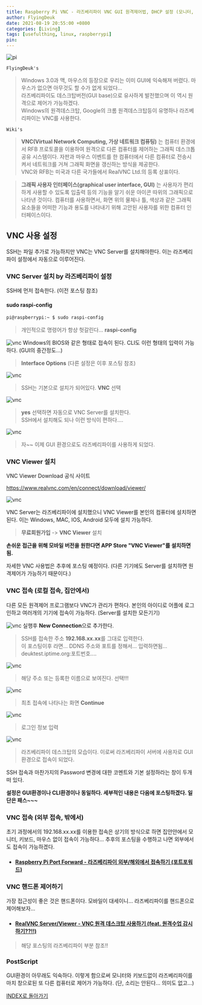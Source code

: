 ```yaml
---
title: Raspberry Pi VNC - 라즈베리파이 VNC GUI 원격제어법, DHCP 설정 (모니터, 키보드 없이)
author: FlyingDeuk
date: 2021-08-19 20:55:00 +0800
categories: [Living]
tags: [usefulthing, linux, raspberrypi]
pin:
---
```


![pi](/img/living/pi/pi.jpg)

`FlyingDeuk's`
> Windows 3.0과 맥, 마우스의 등장으로 우리는 이미 GUI에 익숙해져 버렸다. 마우스가 없으면 아무것도 할 수가 없게 되었다... <br>
라즈베리파이도 데스크탑버전(GUI base)으로 유사하게 발전했으며 이 역시 원격으로 제어가 가능하겠다. <br>
Windows의 원격데스크탑, Google의 크롬 원격데스크탑등이 유명하나 라즈베리파이는 VNC를 사용한다.

`Wiki's`
> **VNC(Virtual Network Computing, 가상 네트워크 컴퓨팅)** 는 컴퓨터 환경에서 RFB 프로토콜을 이용하여 원격으로 다른 컴퓨터를 제어하는 그래픽 데스크톱 공유 시스템이다. 자판과 마우스 이벤트를 한 컴퓨터에서 다른 컴퓨터로 전송시켜서 네트워크를 거쳐 그래픽 화면을 갱신하는 방식을 제공한다. <br>
VNC와 RFB는 미국과 다른 국가들에서 RealVNC Ltd.의 등록 상표이다.

>**그래픽 사용자 인터페이스(graphical user interface, GUI)** 는 사용자가 편리하게 사용할 수 있도록 입출력 등의 기능을 알기 쉬운 아이콘 따위의 그래픽으로 나타낸 것이다. 컴퓨터를 사용하면서, 화면 위의 물체나 틀, 색상과 같은 그래픽 요소들을 어떠한 기능과 용도를 나타내기 위해 고안된 사용자를 위한 컴퓨터 인터페이스이다.

## VNC 사용 설정
SSH는 파일 추가로 가능하지만 VNC는 VNC Server를 설치해야한다. 이는 라즈베리파이 설정에서 자동으로 이루어진다.

### VNC Server 설치 by 라즈베리파이 설정
SSH에 먼저 접속한다. (이전 포스팅 참조)

#### sudo raspi-config

```bash
pi@raspberrypi:~ $ sudo raspi-config
```
>개인적으로 명령어가 항상 헛갈린다... **raspi-config**

![vnc](/img/living/pi/vnc1.jpg)
Windows의 BIOS와 같은 형태로 접속이 된다. CLI도 이런 형태의 입력이 가능하다. (GUI의 중간정도...)
>**Interface Options** (다른 설정은 이후 포스팅 참조)

![vnc](/img/living/pi/vnc2.jpg)
>SSH는 기본으로 설치가 되어있다. **VNC** 선택

![vnc](/img/living/pi/vnc3.jpg)
>**yes** 선택하면 자동으로 VNC Server를 설치한다. <br>
SSH에서 설치해도 되나 이런 방식이 편하다....

![vnc](/img/living/pi/vnc4.jpg)
>자~~ 이제 GUI 환경으로도 라즈베리파이를 사용하게 되었다.

### VNC Viewer 설치
VNC Viewer Download 공식 사이트

https://www.realvnc.com/en/connect/download/viewer/

![vnc](/img/living/pi/vnc5.jpg)

VNC Server는 라즈베리파이에 설치했으니 VNC Viewer를 본인의 컴퓨터에 설치하면 된다. 이는 Windows, MAC, IOS, Android 모두에 설치 가능하다.
>**무료회원가입** -> **VNC Viewer** 설치

**손쉬운 접근을 위해 모바일 버전을 원한다면 APP Store "VNC Viewer"를 설치하면 됨.**

자세한 VNC 사용법은 추후에 포스팅 예정이다. (다른 기기에도 Server를 설치하면 원격제어가 가능하기 때문이다.)

### VNC 접속 (로컬 접속, 집안에서)
다른 모든 원격제어 프로그램보다 VNC가 관리가 편하다. 본인의 아이디로 어플에 로그인하고 여러개의 기기에 접속이 가능하다. (Server를 설치한 모든기기)

![vnc](/img/living/pi/vnc6.jpg)
실행후 **New Connection**으로 추가한다.

>SSH를 접속한 주소 **192.168.xx.xx**를 그대로 입력한다. <br>
이 포스팅이후 라면... DDNS 주소와 포트를 정해서... 입력하면됨... deuktest.iptime.org:포트번호....


![vnc](/img/living/pi/vnc7.jpg)
>해당 주소 또는 등록한 이름으로 보여진다. 선택!!!

![vnc](/img/living/pi/vnc8.jpg)
>최초 접속에 나타나는 화면 **Continue**

![vnc](/img/living/pi/vnc9.jpg)
>로그인 정보 입력

![vnc](/img/living/pi/vnc10.jpg)
>라즈베리파이 데스크탑의 모습이다. 이로써 라즈베리파이 서버에 사용자로 GUI환경으로 접속이 되었다.

SSH 접속과 마찬가지의 Password 변경에 대한 코멘트와 기본 설정하라는 창이 두개 떠 있다. <br>

**설정은 GUI환경이나 CLI환경이나 동일하다. 세부적인 내용은 다음에 포스팅하겠다. 일단은 패스~~~**

### VNC 접속 (외부 접속, 밖에서)
초기 과정에서의 192.168.xx.xx를 이용한 접속은 상기의 방식으로 하면 집안안에서 모니터, 키보드, 마우스 없이 접속이 가능하다... 추후의 포스팅을 수행하고 나면 외부에서도 접속이 가능하겠다.
- #### [Raspberry Pi Port Forward - 라즈베리파이 외부/해외에서 접속하기 (포트포워드)](/posts/Pi-port/)

### VNC 핸드폰 제어하기
가장 접근성이 좋은 것은 핸드폰이다. 모바일이 대세이니... 라즈베리파이를 핸드폰으로 제어해보자...

- #### [RealVNC Server/Viewer - VNC 원격 데스크탑 사용하기 (feat. 원격수업 감시하기??!!)](/posts/RealVNC/)
>해당 포스팅의 라즈베리파이 부분 참조!!


### PostScript
GUI환경이 아무래도 익숙하다. 이렇게 함으로써 모니터와 키보드없이 라즈베리파이를 마치 창으로된 또 다른 컴퓨터로 제어가 가능하다. (단, 소리는 안된다... 의미도 없고...)


[INDEX로 돌아가기](/posts/RaspberryPi/)
